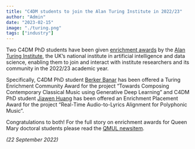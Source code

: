 ```yaml
---
title: "C4DM students to join the Alan Turing Institute in 2022/23"
author: "Admin"
date: "2023-02-15"
image: "./turing.png"
tags: ["industry"]
---
```



Two C4DM PhD students have been given <a href="https://www.turing.ac.uk/work-turing/studentships/enrichment">enrichment awards</a> by the <a href="https://www.turing.ac.uk/">Alan Turing Institute</a>, the UK’s national institute in artificial intelligence and data science, enabling them to join and interact with institute researchers and its community in the 2022/23 academic year.

Specifically, C4DM PhD student <a href="http://eecs.qmul.ac.uk/profiles/banarberker.html">Berker Banar</a> has been offered a Turing Enrichment Community Award for the project “Towards Composing Contemporary Classical Music using Generative Deep Learning” and C4DM PhD student <a href="http://eecs.qmul.ac.uk/profiles/huangjiawen-1.html">Jiawen Huang</a> has been offered an Enrichment Placement Award for the project “Real-Time Audio-to-Lyrics Alignment for Polyphonic Music”.

Congratulations to both! For the full story on enrichment awards for Queen Mary doctoral students please read the <a href="https://www.qmul.ac.uk/media/news/2022/pr/queen-mary-students-to-gain-valuable-research-experience-through-placements-at-the-alan-turing-institute-.html">QMUL newsitem</a>.



<i>(22 September 2022)</i>

